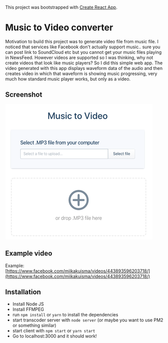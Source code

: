 This project was bootstrapped with [Create React App](https://github.com/facebook/create-react-app).

# Music to Video converter

Motivation to build this project was to generate video file from music file. I noticed that services like Facebook don't actually support music.. sure you can post link to SoundCloud etc but you cannot get your music files playing in NewsFeed. However videos are supported so I was thinking, why not create videos that look like music players? So I did this simple web app. The video generated with this app displays waveform data of the audio and then creates video in which that waveform is showing music progressing, very much how standard music player works, but only as a video.

## Screenshot

![alt text](https://github.com/miikakuisma/musictovideo/blob/master/screenshot.png?raw=true "Screenshot")


## Example video

Example: [https://www.facebook.com/miikakuisma/videos/443893596203718/](https://www.facebook.com/miikakuisma/videos/443893596203718/)

## Installation

- Install Node JS
- Install FFMPEG
- run `npm install` or `yarn` to install the dependencies
- start transcoder server with `node server` (or maybe you want to use PM2 or something similar)
- start client with `npm start` or `yarn start`
- Go to localhost:3000 and it should work!

